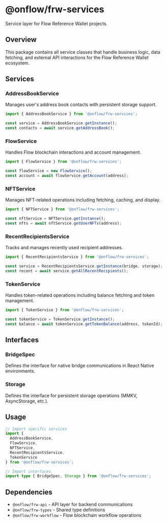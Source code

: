 # @onflow/frw-services

Service layer for Flow Reference Wallet projects.

## Overview

This package contains all service classes that handle business logic, data fetching, and external API interactions for the Flow Reference Wallet ecosystem.

## Services

### AddressBookService

Manages user's address book contacts with persistent storage support.

```typescript
import { AddressBookService } from '@onflow/frw-services';

const service = AddressBookService.getInstance();
const contacts = await service.getAddressBook();
```

### FlowService

Handles Flow blockchain interactions and account management.

```typescript
import { FlowService } from '@onflow/frw-services';

const flowService = new FlowService();
const account = await flowService.getAccount(address);
```

### NFTService

Manages NFT-related operations including fetching, caching, and display.

```typescript
import { NFTService } from '@onflow/frw-services';

const nftService = NFTService.getInstance();
const nfts = await nftService.getUserNFTs(address);
```

### RecentRecipientsService

Tracks and manages recently used recipient addresses.

```typescript
import { RecentRecipientsService } from '@onflow/frw-services';

const service = RecentRecipientsService.getInstance(bridge, storage);
const recent = await service.getAllRecentRecipients();
```

### TokenService

Handles token-related operations including balance fetching and token management.

```typescript
import { TokenService } from '@onflow/frw-services';

const tokenService = TokenService.getInstance();
const balance = await tokenService.getTokenBalance(address, tokenId);
```

## Interfaces

### BridgeSpec

Defines the interface for native bridge communications in React Native environments.

### Storage

Defines the interface for persistent storage operations (MMKV, AsyncStorage, etc.).

## Usage

```typescript
// Import specific services
import { 
  AddressBookService,
  FlowService,
  NFTService,
  RecentRecipientsService,
  TokenService 
} from '@onflow/frw-services';

// Import interfaces
import type { BridgeSpec, Storage } from '@onflow/frw-services';
```

## Dependencies

- `@onflow/frw-api` - API layer for backend communications
- `@onflow/frw-types` - Shared type definitions
- `@onflow/frw-workflow` - Flow blockchain workflow operations